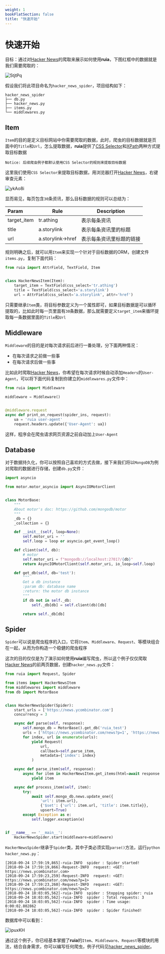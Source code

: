 ```yaml
---
weight: 1
bookFlatSection: false
title: "快速开始"
---
```


# 快速开始

目标：通过对[Hacker News](https://news.ycombinator.com/news)的爬取来展示如何使用**ruia**，下图红框中的数据就是我们需要爬取的：

![5tjtPq](https://gitee.com/howie6879/oss/raw/master/uPic/5tjtPq.jpg)

假设我们将此项目命名为`hacker_news_spider`，项目结构如下：

```shell
hacker_news_spider
├── db.py
├── hacker_news.py
├── items.py
└── middlewares.py
```

## Item

`Item`的目的是定义目标网站中你需要爬取的数据，此时，爬虫的目标数据就是页面中的`Title`和`Url`，怎么提取数据，**ruia**提供了[CSS Selector](https://www.w3schools.com/cssref/css_selectors.asp)和[XPath](https://www.w3schools.com/xml/xpath_intro.asp)两种方式提取目标数据

``` text
Notice: 后续爬虫例子都默认使用CSS Selector的规则来提取目标数据
```

这里我们使用`CSS Selector`来提取目标数据，用浏览器打开[Hacker News](https://news.ycombinator.com/news)，右键审查元素：

![ykAo8i](https://gitee.com/howie6879/oss/raw/master/uPic/ykAo8i.jpg)

显而易见，每页包含`30`条资讯，那么目标数据的规则可以总结为：

| Param       | Rule              | Description              |
| :---------- | ----------------- | ------------------------ |
| target_item | tr.athing         | 表示每条资讯             |
| title       | a.storylink       | 表示每条资讯里的标题     |
| url         | a.storylink->href | 表示每条资讯里标题的链接 |

规则明确之后，就可以用`Item`来实现一个针对于目标数据的ORM，创建文件`items.py`，复制下面代码：

```python
from ruia import AttrField, TextField, Item


class HackerNewsItem(Item):
    target_item = TextField(css_select='tr.athing')
    title = TextField(css_select='a.storylink')
    url = AttrField(css_select='a.storylink', attr='href')
```

只需要继承`Item`类，将目标参数定义为一个属性即可，如果目标数据是可以循环提取的，比如此时每一页里面有`30`条数据，那么就需要定义`target_item`来循环提取每一条数据里面的`Title`和`Url`

## Middleware

`Middleware`的目的是对每次请求前后进行一番处理，分下面两种情况：

- 在每次请求之前做一些事
- 在每次请求后做一些事

比如此时爬取[Hacker News](https://news.ycombinator.com/news)，你希望在每次请求时候自动添加`Headers`的`User-Agent`，可以将下面代码复制到你建立的`middlewares.py`文件中：

```python
from ruia import Middleware

middleware = Middleware()


@middleware.request
async def print_on_request(spider_ins, request):
    ua = 'ruia user-agent'
    request.headers.update({'User-Agent': ua})
```

这样，程序会在爬虫请求网页资源之前自动加上`User-Agent`

## Database

对于数据持久化，你可以按照自己喜欢的方式去做，接下来我们将以`MongoDB`为例对爬取的数据进行存储，创建`db.py`文件：

```python
import asyncio

from motor.motor_asyncio import AsyncIOMotorClient


class MotorBase:
    """
    About motor's doc: https://github.com/mongodb/motor
    """
    _db = {}
    _collection = {}

    def __init__(self, loop=None):
        self.motor_uri = ''
        self.loop = loop or asyncio.get_event_loop()

    def client(self, db):
        # motor
        self.motor_uri = f"mongodb://localhost:27017/{db}"
        return AsyncIOMotorClient(self.motor_uri, io_loop=self.loop)

    def get_db(self, db='test'):
        """
        Get a db instance
        :param db: database name
        :return: the motor db instance
        """
        if db not in self._db:
            self._db[db] = self.client(db)[db]

        return self._db[db]
```

## Spider

`Spider`可以说是爬虫程序的入口，它将`Item`、`Middleware`、`Request`、等模块组合在一起，从而为你构造一个稳健的爬虫程序

这次的目的仅仅是为了演示如何使用**ruia**编写爬虫，所以这个例子仅仅爬取[Hacker News](https://news.ycombinator.com/news)的前两页数据，创建`hacker_news.py`文件：

```python
from ruia import Request, Spider

from items import HackerNewsItem
from middlewares import middleware
from db import MotorBase


class HackerNewsSpider(Spider):
    start_urls = ['https://news.ycombinator.com']
    concurrency = 3

    async def parse(self, response):
        self.mongo_db = MotorBase().get_db('ruia_test')
        urls = ['https://news.ycombinator.com/news?p=1', 'https://news.ycombinator.com/news?p=2']
        for index, url in enumerate(urls):
            yield Request(
                url,
                callback=self.parse_item,
                metadata={'index': index}
            )

    async def parse_item(self, response):
        async for item in HackerNewsItem.get_items(html=await response.text()):
            yield item

    async def process_item(self, item):
        try:
            await self.mongo_db.news.update_one({
                'url': item.url},
                {'$set': {'url': item.url, 'title': item.title}},
                upsert=True)
        except Exception as e:
            self.logger.exception(e)


if __name__ == '__main__':
    HackerNewsSpider.start(middleware=middleware)
```

`HackerNewsSpider`继承于`Spider`类，其中子类必须实现`parse()`方法，运行`python hacker_news.py`：

```text
[2018-09-24 17:59:19,865]-ruia-INFO  spider : Spider started!
[2018-09-24 17:59:19,866]-Request-INFO  request: <GET: https://news.ycombinator.com>
[2018-09-24 17:59:23,259]-Request-INFO  request: <GET: https://news.ycombinator.com/news?p=1>
[2018-09-24 17:59:23,260]-Request-INFO  request: <GET: https://news.ycombinator.com/news?p=2>
[2018-09-24 18:03:05,562]-ruia-INFO  spider : Stopping spider: ruia
[2018-09-24 18:03:05,562]-ruia-INFO  spider : Total requests: 3
[2018-09-24 18:03:05,562]-ruia-INFO  spider : Time usage: 0:00:02.802862
[2018-09-24 18:03:05,562]-ruia-INFO  spider : Spider finished!
```

数据库中可以看到：

![ipuxKH](https://gitee.com/howie6879/oss/raw/master/uPic/ipuxKH.jpg)

通过这个例子，你已经基本掌握了**ruia**的`Item`、`Middleware`、`Request`等模块的用法，结合自身需求，你可以编写任何爬虫，例子代码见[hacker_news_spider](https://github.com/howie6879/ruia/tree/master/examples/hacker_news_spider)。

